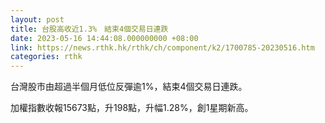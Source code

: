 ```yaml
---
layout: post
title: 台股高收近1.3%　結束4個交易日連跌
date: 2023-05-16 14:44:08.000000000 +08:00
link: https://news.rthk.hk/rthk/ch/component/k2/1700785-20230516.htm
categories: rthk
---
```


台灣股市由超過半個月低位反彈逾1%，結束4個交易日連跌。

加權指數收報15673點，升198點，升幅1.28%，創1星期新高。
